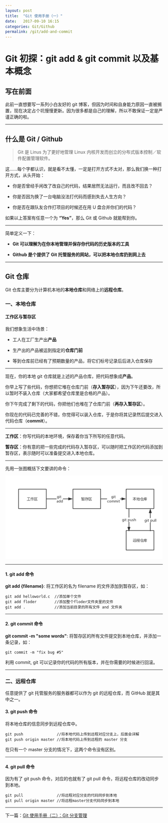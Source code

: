 ```yaml
---
layout: post
title:  "Git 使用手册（一）"
date:   2017-09-10 16:15
categories: Git/Github
permalink: /git/add-and-commit
---
```


# Git 初探：git add & git commit 以及基本概念

## 写在前面

此前一直想要写一系列小白友好的 git 博客，但因为时间和自身能力原因一直被搁置，现在决定占个坑慢慢更新。因为很多都是自己的理解，所以不敢保证一定是严谨正确的啦。

---

## 什么是 Git / Github

> Git 是 Linus 为了更好地管理 Linux 内核开发而创立的分布式版本控制／软件配置管理软件。

这……每个字都认识，就是看不太懂，一定是打开方式不太对，那么我们换一种打开方式，从头开始：

* 你是否曾经手闲改了改自己的代码，结果居然无法运行，而且改不回去？

* 你是否因为换了一台电脑没法打代码而感到失去人生方向？

* 你是否在跟队友合作打项目的时候还在用 U 盘合并你们的代码？

如果以上答案有任意一个为 **“Yes”**，那么 Git 或 Github 就能帮到你。

---

简单定义一下：

* **Git 可以理解为在你本地管理并保存你代码的历史版本的工具**

* **Github 是个提供了 Git 托管服务的网站，可以把本地仓库扔到网上去**

---

## Git 仓库

Git 仓库主要分为计算机本地的**本地仓库**和网络上的**远程仓库**。

### 一、本地仓库

#### 工作区与暂存区

我们想象生活中场景：

* 工人在工厂生产出**产品**

* 生产出的产品被运到指定的**仓库门前**

* 等到仓库前已经有了预期数量的产品，将它们标号记录后后进入仓库保存

---

现在，你的本地 git 仓库就是上述的产品仓库，把代码想象成**产品**。

你早上写了些代码，你想把它堆在仓库门前（**存入暂存区**），因为下午还要改，所以暂时不装入仓库（大家都希望仓库里是合格的产品）。

你下午完成了剩下的代码，你把他们也堆在了仓库门前（**再存入暂存区**）。

你现在的代码已完善的不错，你觉得可以装入仓库，于是你将其记录然后提交进入代码仓库（**commit**）。

---

**工作区**：你写代码的本地环境，保存着你当下所写的任意代码。

**暂存区**：你有意的把一些完成的代码存入暂存区，可以随时把工作区的代码添加到暂存区，表示随时可以准备提交进入本地仓库。

---


先用一张图概括下文要讲的命令：

![](../images/git/add-commit-push.png)

---

#### 1. git add 命令

**git add {filename}**: 将工作区的名为 filename 的文件添加到暂存区，如：

```
git add helloworld.c  //添加单个文件
git add floder        //添加整个floder文件夹里的文件
git add .             //添加当前目录的所有文件 and 文件夹
```

---

#### 2. git commit 命令

**git commit -m "some words"**: 将暂存区的所有文件提交到本地仓库，并添加一条记录，如：

```
git commit -m "fix bug #5"
```

利用 commit, git 可以记录你的代码的所有版本，并在你需要的时候进行回滚。

---

### 二、远程仓库

任意提供了 git 托管服务的服务器都可以作为 git 的远程仓库，而 GitHub 就是其中之一。


#### 3. git push 命令

将本地仓库的信息同步到远程仓库中。

```
git push               //将本地代码上传到远程对应分支上，后面会详解
git push origin master //将本地代码上传到远程的 master 分支
```

在只有一个 master 分支的情况下，这两个命令没有区别。

---

#### 4. git pull 命令

因为有了 git push 命令，对应的也就有了 git pull 命令，将远程仓库的改动同步到本地。

```
git pull               //将远程对应分支的代码同步到本地
git pull origin master //将远程master分支代码同步到本地
```

---

下一篇：[Git 使用手册（二）：Git 分支管理](/git/branch)
